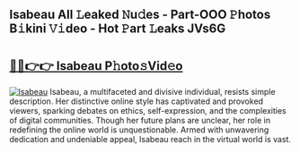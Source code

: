 ## Isabeau All 𝙻eaked 𝙽u𝚍es - Part-OOO 𝙿hotos B𝚒kini 𝚅𝚒deo - Hot 𝙿art 𝙻eaks JVs6G

# <h2><a href="http://ld0s6hz.urlbe.top/?page=Isabeau">🔗🔗👉👉 Isabeau P𝚑oto𝚜Vid𝚎o</a></h2>

[![Isabeau](https://i.imgur.com/eBuTRDB.gif)](http://ld0s6hz.urlbe.top/?page=Isabeau)
Isabeau, a multifaceted and divisive individual, resists simple description. Her distinctive online style has captivated and provoked viewers, sparking debates on ethics, self-expression, and the complexities of digital communities. Though her future plans are unclear, her role in redefining the online world is unquestionable. Armed with unwavering dedication and undeniable appeal, Isabeau reach in the virtual world is vast.
